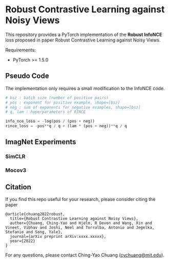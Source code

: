 # Robust Contrastive Learning against Noisy Views
This repository provides a PyTorch implementation of the **Robust InfoNCE** loss proposed in paper Robust Contrastive Learning against Noisy Views.

Requirements:
+ PyTorch >= 1.5.0


## Pseudo Code

The implementation only requires a small modification to the InfoNCE code.
```py    
# bsz : batch size (number of positive pairs)
# pos : exponent for positive example, shape=[bsz]
# neg : sum of exponents for negative examples, shape=[bsz]
# q, lam : hyperparameters of RINCE

info_nce_loss = -log(pos / (pos + neg))
rince_loss = -pos**q / q + (lam * (pos + neg))**q / q
```

## ImagNet Experiments

### SimCLR

### Mocov3

## Citation

If you find this repo useful for your research, please consider citing the paper

```
@article{chuang2022robust,
  title={Robust Contrastive Learning against Noisy Views},
  author={Chuang, Ching-Yao and Hjelm, R Devon and Wang, Xin and Vineet, Vibhav and Joshi, Neel and Torralba, Antonio and Jegelka, Stefanie and Song, Yale},
  journal={arXiv preprint arXiv:xxxx.xxxxx},
  year={2022}
}
```
For any questions, please contact Ching-Yao Chuang (cychuang@mit.edu).

